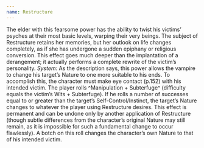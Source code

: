 ```yaml
---
name: Restructure
---
```


The elder with this fearsome power has the ability to twist his victims’ psyches at their most basic levels, warping their very beings. The subject of Restructure retains her memories, but her outlook on life changes completely, as if she has undergone a sudden epiphany or religious conversion. This effect goes much deeper than the implantation of a derangement; it actually performs a complete rewrite of the victim’s personality.
_System_: As the description says, this power allows the vampire to change his target’s Nature to one more suitable to his ends. To accomplish this, the character must make eye contact (p.152) with his intended victim. The player rolls ^Manipulation + Subterfuge^ (difficulty equals the victim’s Wits + Subterfuge). If he rolls a number of successes equal to or greater than the target’s Self-Control/Instinct, the target’s Nature changes to whatever the player using Restructure desires. This effect is permanent and can be undone only by another application of Restructure (though subtle differences from the character’s original Nature may still remain, as it is impossible for such a fundamental change to occur flawlessly). A botch on this roll changes the character’s own Nature to that of his intended victim.